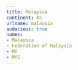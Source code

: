 ```yaml
---
title: Malaysia
continent: AS
urlname: malaysia
audacious: true
names:
- Malaysia
- Federation of Malaysia
- MY
- MYS
---
```


